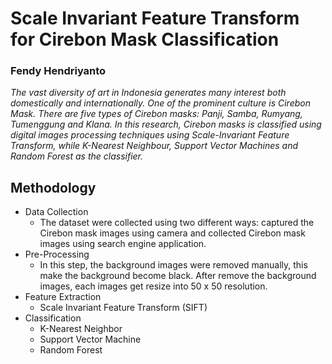 # Scale Invariant Feature Transform for Cirebon Mask Classification
### Fendy Hendriyanto

<i>The vast diversity of art in Indonesia generates many interest both domestically and internationally. One of the prominent culture is Cirebon Mask. There are five types of Cirebon masks: Panji, Samba, Rumyang, Tumenggung and Klana. In this research, Cirebon masks is classified using digital images processing techniques using Scale-Invariant Feature Transform, while K-Nearest Neighbour, Support Vector Machines and Random Forest as the classifier.</i>

## Methodology 
* Data Collection
  * The dataset were collected using two different ways: captured the Cirebon mask images using camera and collected Cirebon mask images    using search engine application.
* Pre-Processing 
  * In this step, the background images were removed manually, this make the background become black. After remove the background images, each images get resize into 50 x 50 resolution.
* Feature Extraction 
  * Scale Invariant Feature Transform (SIFT) 
* Classification
  * K-Nearest Neighbor
  * Support Vector Machine
  * Random Forest

